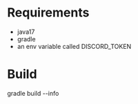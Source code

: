 # Requirements

- java17
- gradle
- an env variable called DISCORD_TOKEN

# Build

gradle build --info
